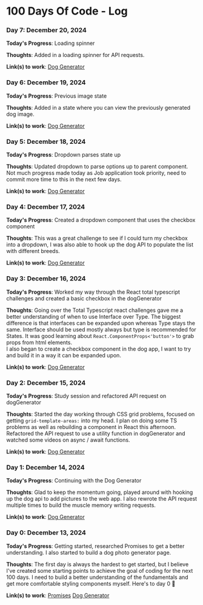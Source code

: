 # 100 Days Of Code - Log

### Day 7: December 20, 2024

**Today's Progress**: Loading spinner

**Thoughts**: Added in a loading spinner for API requests.

**Link(s) to work**: [Dog Generator](https://github.com/charlehs/dogGenerator)

### Day 6: December 19, 2024

**Today's Progress**: Previous image state

**Thoughts**: Added in a state where you can view the previously generated dog image.

**Link(s) to work**: [Dog Generator](https://github.com/charlehs/dogGenerator)

### Day 5: December 18, 2024

**Today's Progress**: Dropdown parses state up

**Thoughts**: Updated dropdown to parse options up to parent component. Not much progress made today as Job application took priority, need to commit more time to this in the next few days.

**Link(s) to work**: [Dog Generator](https://github.com/charlehs/dogGenerator)

### Day 4: December 17, 2024

**Today's Progress**: Created a dropdown component that uses the checkbox component

**Thoughts**: This was a great challenge to see if I could turn my checkbox into a dropdown, I was also able to hook up the dog API to populate the list with different breeds.

**Link(s) to work**: [Dog Generator](https://github.com/charlehs/dogGenerator)

### Day 3: December 16, 2024

**Today's Progress**: Worked my way through the React total typescript challenges and created a basic checkbox in the dogGenerator

**Thoughts**: Going over the Total Typescript react challenges gave me a better understanding of when to use Interface over Type. The biggest difference is that interfaces can be expanded upon whereas Type stays the same. Interface should be used mostly always but type is recommended for States. It was good learning about `React.ComponentProps<'button'>` to grab props from html elements.
<br/>
I also began to create a checkbox component in the dog app, I want to try and build it in a way it can be expanded upon.

**Link(s) to work**: [Dog Generator](https://github.com/charlehs/dogGenerator)

### Day 2: December 15, 2024

**Today's Progress**: Study session and refactored API request on dogGenerator

**Thoughts**: Started the day working through CSS grid problems, focused on getting `grid-template-areas:` into my head. I plan on doing some TS problems as well as rebuilding a component in React this afternoon.
<br/>
Refactored the API request to use a utility function in dogGenerator and watched some videos on async / await functions.

**Link(s) to work**: [Dog Generator](https://github.com/charlehs/dogGenerator)

### Day 1: December 14, 2024

**Today's Progress**: Continuing with the Dog Generator

**Thoughts**: Glad to keep the momentum going, played around with hooking up the dog api to add pictures to the web app. I also rewrote the API request multiple times to build the muscle memory writing requests.

**Link(s) to work**: [Dog Generator](https://github.com/charlehs/dogGenerator)

### Day 0: December 13, 2024

**Today's Progress**: Getting started, researched Promises to get a better understanding. I also started to build a dog photo generator page.

**Thoughts**: The first day is always the hardest to get started, but I believe I've created some starting points to achieve the goal of coding for the next 100 days.
I need to build a better understanding of the fundamentals and get more comfortable styling components myself. Here's to day 0 🍻

**Link(s) to work**: [Promises](https://github.com/charlehs/Fundamentals/blob/main/script.js) [Dog Generator](https://github.com/charlehs/dogGenerator)

